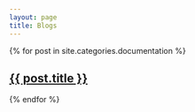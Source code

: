 ```yaml
---
layout: page
title: Blogs
---
```

{% for post in site.categories.documentation %}
<div>
	<a href="{{ site.github.url }}{{ post.url }}">
	  <div class="featured-posts" {% if post.image %}style="background-image:url({{ site.github.url }}/assets/img/{{ post.image }})"{% endif %}>
	      <h2><span>{{ post.title }}</span></h2>
	  </div>
	</a>
</div>
{% endfor %}
